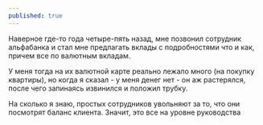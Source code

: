 ```yaml
---
published: true
---
```

Наверное где-то года четыре-пять  назад, мне позвонил сотрудник альфабанка и стал мне предлагать вклады с подробностями что и как, причем все по валютным вкладам.

У меня тогда на их валютной карте реально лежало много (на покупку квартиры),
но когда я сказал - у меня денег нет - он аж растерялся, после чего запинаясь извинился и положил трубку.

На сколько я знаю, простых сотрудников увольняют за то, что они посмотрят баланс клиента.
Значит, это все на уровне руководства

